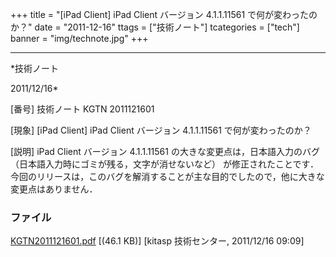 ﻿+++
title = "[iPad Client] iPad Client バージョン 4.1.1.11561 で何が変わったのか？"
date = "2011-12-16"
ttags = ["技術ノート"]
tcategories = ["tech"]
banner = "img/technote.jpg"
+++

-----------------------------------------------------------------------------------------------------------------------------

*技術ノート

2011/12/16*


[番号]
技術ノート KGTN 2011121601

[現象]
[iPad Client] iPad Client バージョン 4.1.1.11561 で何が変わったのか？

[説明]
iPad Client バージョン 4.1.1.11561 の大きな変更点は，日本語入力のバグ
（日本語入力時にゴミが残る，文字が消せないなど）
が修正されたことです．今回のリリースは，このバグを解消することが主な目的でしたので，他に大きな変更点はありません．


### ファイル

 
 


[KGTN2011121601.pdf](http://techreport.kitasp.net/attachments/download/757/KGTN2011121601.pdf)
 [(46.1 KB)] [kitasp 技術センター, 2011/12/16
09:09]


 


 

